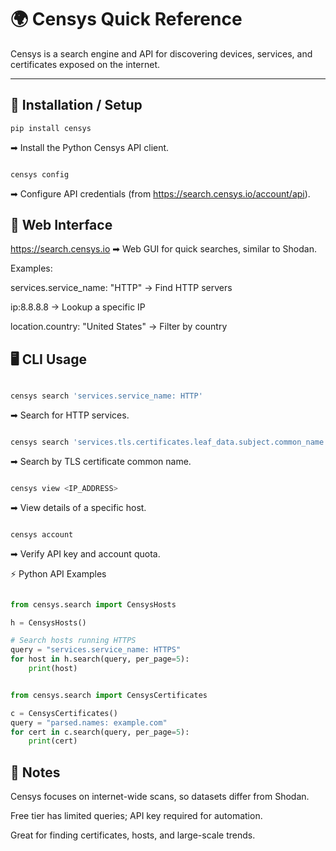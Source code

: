 # 🌍 Censys Quick Reference

Censys is a search engine and API for discovering devices, services, and certificates exposed on the internet.

---

## 🔧 Installation / Setup
```bash
pip install censys
```
➡ Install the Python Censys API client.

```bash

censys config
```
➡ Configure API credentials (from https://search.censys.io/account/api).

## 🔎 Web Interface
https://search.censys.io
➡ Web GUI for quick searches, similar to Shodan.

Examples:

services.service_name: "HTTP" → Find HTTP servers

ip:8.8.8.8 → Lookup a specific IP

location.country: "United States" → Filter by country

## 🖥️ CLI Usage
```bash

censys search 'services.service_name: HTTP'
```
➡ Search for HTTP services.

```bash

censys search 'services.tls.certificates.leaf_data.subject.common_name: example.com'
```
➡ Search by TLS certificate common name.

```bash

censys view <IP_ADDRESS>
```
➡ View details of a specific host.

```bash

censys account
```
➡ Verify API key and account quota.

⚡ Python API Examples

```python

from censys.search import CensysHosts

h = CensysHosts()

# Search hosts running HTTPS
query = "services.service_name: HTTPS"
for host in h.search(query, per_page=5):
    print(host)
```
```python

from censys.search import CensysCertificates

c = CensysCertificates()
query = "parsed.names: example.com"
for cert in c.search(query, per_page=5):
    print(cert)
```
## 📌 Notes
Censys focuses on internet-wide scans, so datasets differ from Shodan.

Free tier has limited queries; API key required for automation.

Great for finding certificates, hosts, and large-scale trends.
